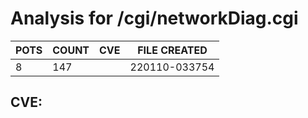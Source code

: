 # Analysis for /cgi/networkDiag.cgi
| POTS | COUNT | CVE | FILE CREATED |
|---|---|---|---|
| 8 | 147 | | 220110-033754 |

## CVE: 